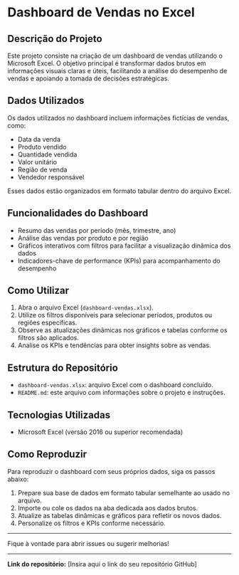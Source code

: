# Dashboard de Vendas no Excel

## Descrição do Projeto
Este projeto consiste na criação de um dashboard de vendas utilizando o Microsoft Excel. O objetivo principal é transformar dados brutos em informações visuais claras e úteis, facilitando a análise do desempenho de vendas e apoiando a tomada de decisões estratégicas.

## Dados Utilizados
Os dados utilizados no dashboard incluem informações fictícias de vendas, como:
- Data da venda
- Produto vendido
- Quantidade vendida
- Valor unitário
- Região de venda
- Vendedor responsável

Esses dados estão organizados em formato tabular dentro do arquivo Excel.

## Funcionalidades do Dashboard
- Resumo das vendas por período (mês, trimestre, ano)
- Análise das vendas por produto e por região
- Gráficos interativos com filtros para facilitar a visualização dinâmica dos dados
- Indicadores-chave de performance (KPIs) para acompanhamento do desempenho

## Como Utilizar
1. Abra o arquivo Excel (`dashboard-vendas.xlsx`).
2. Utilize os filtros disponíveis para selecionar períodos, produtos ou regiões específicas.
3. Observe as atualizações dinâmicas nos gráficos e tabelas conforme os filtros são aplicados.
4. Analise os KPIs e tendências para obter insights sobre as vendas.

## Estrutura do Repositório
- `dashboard-vendas.xlsx`: arquivo Excel com o dashboard concluído.
- `README.md`: este arquivo com informações sobre o projeto e instruções.

## Tecnologias Utilizadas
- Microsoft Excel (versão 2016 ou superior recomendada)

## Como Reproduzir
Para reproduzir o dashboard com seus próprios dados, siga os passos abaixo:
1. Prepare sua base de dados em formato tabular semelhante ao usado no arquivo.
2. Importe ou cole os dados na aba dedicada aos dados brutos.
3. Atualize as tabelas dinâmicas e gráficos para refletir os novos dados.
4. Personalize os filtros e KPIs conforme necessário.

---

Fique à vontade para abrir issues ou sugerir melhorias!

---

**Link do repositório:** [Insira aqui o link do seu repositório GitHub]
